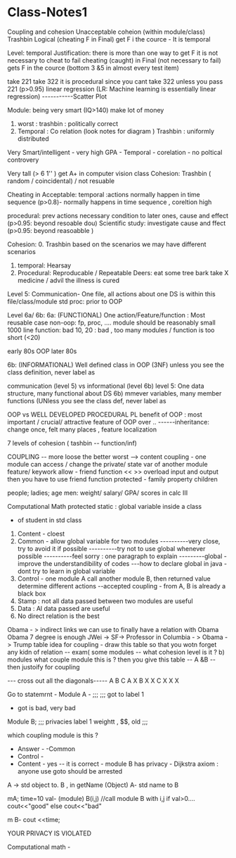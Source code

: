 # Class-Notes1
Coupling and cohesion 
Unacceptable coheion (within module/class)
Trashbin 
Logical
(cheating F in Final) 
get F i the cource - It is temporal 

Level: temporal 
Justification: there is more than one way to get F 
it is not necessary to cheat to fail 
cheating (caught) in Final (not necessary to fail) 
gets F in the cource (bottom 3 &5 in almost every test item)

take 221 
take 322
it is procedural since you cant take 322 unless you pass 221 (p>0.95)
linear regression (LR: Machine learning is essentially linear regression) 
-----------Scatter Plot 

Module: 
being very smart (IQ>140)
make lot of money 

1) worst : trashbin : politically correct 
2) Temporal : Co relation 
(look notes for diagram ) 
Trashbin : uniformly distributed 

Very Smart/intelligent - very high GPA - Temporal - corelation - no poltical controvery 

Very tall (> 6 1'' ) get A+ in computer vision class 
Cohesion: Trashbin ( random / coincidental) / not resuable 



Cheating in 
Acceptable:
temporal :actions normally happen in time sequence (p>0.8)- normally happens in time 
sequence , coreltion high 

procedural: prev actions necessary condition to later ones, cause and effect (p>0.95: beyond resoable dou)
Scientific study: investigate cause and ffect (p>0.95: beyond reasoabble ) 

Cohesion: 
0. Trashbin 
based on the scenarios we may have different scenarios 
1. temporal: Hearsay
2. Procedural: Reproducable / Repeatable 
Deers: eat some tree bark
take X medicine / advil 
the illness is cured 





Level 5: Communication- One file, all actions about one DS is within this file/class/module 
std
proc: prior to OOP 


Level 6a/ 6b: 
6a: (FUNCTIONAL) One action/Feature/function : Most reusable case
non-oop: fp, proc, ....
module should be reasonably small 
1000 line function: bad 
10, 20 : bad , too many modules / 
function is too short (<20)


early 80s 
OOP later 80s

6b: (INFORMATIONAL) Well defined class in OOP (3NF) 
unless you see the class definition, never label as 

communication (level 5) vs informational (level 6b)
level 5: One data structure, many functional about DS 
6b) mmever variables, many member functions  (UNless you see the class def, never label as


OOP vs WELL DEVELOPED PROCEDURAL PL
benefit of OOP : most important / crucial/ attractive feature of OOP over .. 
------inheritance: change once, felt many places , feature localization 


7 levels of cohesion ( tashbin -- function/inf) 

COUPLING -- more loose the better 
worst --> content coupling - one module can access / change the private/ state var of another
module 
feature/ keywork allow - friend function 
<< >> overload input and output then you have to use friend function 
protected - family property children 

people; ladies; age 
men: weight/ salary/ GPA/ scores in calc III

Computational Math 
protected 
static : global variable inside a class 
- of student in std class 

1. Content - cloest
2. Common - allow global variable for two modules 
----------very close, try to avoid it if possible 
----------try not to use global whenever possible 
----------feel sorry : one paragraph to explain 
---------global - improve the understandibility of codes 
---how to declare global in java - dont try to learn in global variable
3. Control - one module A call another module B, then returned value determine different actions 
--accepted coupling - from A, B is already a black box 
4. Stamp : not all data passed between two modules are useful 
5. Data : Al data passed are useful 
6. No direct relation is the best

Obama - > indirect links we can use to finally have a relation with Obama 
Obama 7 degree is enough 
JWei -> SF-> Professor in Columbia - > Obama -> Trump 
table idea for coupling - draw this table so that you wotn forget any kidn of relation 
-- exam( some modules -- what cohesion level is it ? 
b) modules what couple module this is ? then you give this table --
A &B -- then justoify for coupling 

--- cross out all the diagonals-----
    A    B     C
A   X
B   X    X
C   X    X     X

Go to statemrnt - 
Module A -
;;;
;;;
 got to label 1
 - got is bad, very bad
 
 Module B;
 ;;;
 privacies
 label 1
 weightt , $$, old
 ;;;
 
 which coupling module is this ? 
 - Answer -
 -Common 
- Control -
- Content - yes -- it is correct - module B has privacy - Dijkstra axiom : 
anyone use goto should be arrested 



A -> std object to. B , in getName (Object)
A- std name to B

mA; time=10
val- (module) B(i,j) //call module B with i,j 
if val>0....
cout<<"good"
else 
cout<<"bad"



m B- 
cout <<time;

YOUR PRIVACY IS VIOLATED 

Computational math - 





